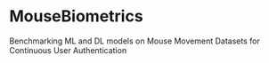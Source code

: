 # MouseBiometrics
Benchmarking ML and DL models on Mouse Movement Datasets for Continuous User Authentication
